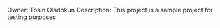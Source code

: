 Owner: Tosin Oladokun
Description:
             This project is a sample project for testing purposes
